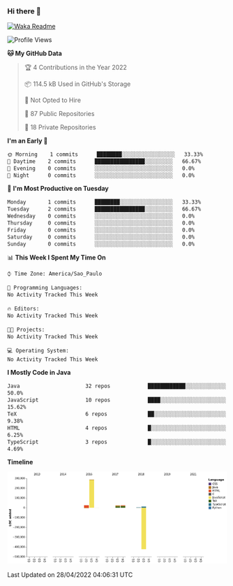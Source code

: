 ### Hi there 👋


[![Waka Readme](https://github.com/valdirluiz/valdirluiz/actions/workflows/update_stats.yml/badge.svg)](https://github.com/valdirluiz/valdirluiz/actions/workflows/update_stats.yml)

<!--START_SECTION:waka-->
![Profile Views](http://img.shields.io/badge/Profile%20Views-0-blue)

**🐱 My GitHub Data** 

> 🏆 4 Contributions in the Year 2022
 > 
> 📦 114.5 kB Used in GitHub's Storage 
 > 
> 🚫 Not Opted to Hire
 > 
> 📜 87 Public Repositories 
 > 
> 🔑 18 Private Repositories  
 > 
**I'm an Early 🐤** 

```text
🌞 Morning    1 commits      ████████░░░░░░░░░░░░░░░░░   33.33% 
🌆 Daytime    2 commits      ████████████████░░░░░░░░░   66.67% 
🌃 Evening    0 commits      ░░░░░░░░░░░░░░░░░░░░░░░░░   0.0% 
🌙 Night      0 commits      ░░░░░░░░░░░░░░░░░░░░░░░░░   0.0%

```
📅 **I'm Most Productive on Tuesday** 

```text
Monday       1 commits      ████████░░░░░░░░░░░░░░░░░   33.33% 
Tuesday      2 commits      ████████████████░░░░░░░░░   66.67% 
Wednesday    0 commits      ░░░░░░░░░░░░░░░░░░░░░░░░░   0.0% 
Thursday     0 commits      ░░░░░░░░░░░░░░░░░░░░░░░░░   0.0% 
Friday       0 commits      ░░░░░░░░░░░░░░░░░░░░░░░░░   0.0% 
Saturday     0 commits      ░░░░░░░░░░░░░░░░░░░░░░░░░   0.0% 
Sunday       0 commits      ░░░░░░░░░░░░░░░░░░░░░░░░░   0.0%

```


📊 **This Week I Spent My Time On** 

```text
⌚︎ Time Zone: America/Sao_Paulo

💬 Programming Languages: 
No Activity Tracked This Week

🔥 Editors: 
No Activity Tracked This Week

🐱‍💻 Projects: 
No Activity Tracked This Week

💻 Operating System: 
No Activity Tracked This Week

```

**I Mostly Code in Java** 

```text
Java                     32 repos            ████████████░░░░░░░░░░░░░   50.0% 
JavaScript               10 repos            ████░░░░░░░░░░░░░░░░░░░░░   15.62% 
TeX                      6 repos             ██░░░░░░░░░░░░░░░░░░░░░░░   9.38% 
HTML                     4 repos             █░░░░░░░░░░░░░░░░░░░░░░░░   6.25% 
TypeScript               3 repos             █░░░░░░░░░░░░░░░░░░░░░░░░   4.69%

```


**Timeline**

![Chart not found](https://raw.githubusercontent.com/valdirluiz/valdirluiz/main/charts/bar_graph.png) 


 Last Updated on 28/04/2022 04:06:31 UTC
<!--END_SECTION:waka-->
